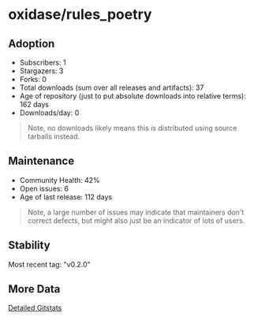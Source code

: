 # oxidase/rules_poetry

## Adoption

- Subscribers: 1
- Stargazers: 3
- Forks: 0
- Total downloads (sum over all releases and artifacts): 37
- Age of repository (just to put absolute downloads into relative terms): 162 days
- Downloads/day: 0

> Note, no downloads likely means this is distributed using source tarballs instead.

## Maintenance

- Community Health: 42%
- Open issues: 6
- Age of last release: 112 days

> Note, a large number of issues may indicate that maintainers don't correct defects, but might also
> just be an indicator of lots of users.

## Stability

Most recent tag: "v0.2.0"

## More Data

[Detailed Gitstats](/bazel-catalog/gitstats/oxidase/rules_poetry)

